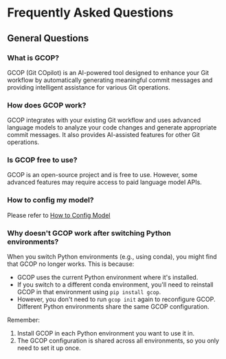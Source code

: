 # Frequently Asked Questions

## General Questions

### What is GCOP?

GCOP (Git COpilot) is an AI-powered tool designed to enhance your Git workflow by automatically generating meaningful commit messages and providing intelligent assistance for various Git operations.

### How does GCOP work?

GCOP integrates with your existing Git workflow and uses advanced language models to analyze your code changes and generate appropriate commit messages. It also provides AI-assisted features for other Git operations.

### Is GCOP free to use?

GCOP is an open-source project and is free to use. However, some advanced features may require access to paid language model APIs.

### How to config my model?

Please refer to [How to Config Model](./how-to-config-model.md)

### Why doesn't GCOP work after switching Python environments?

When you switch Python environments (e.g., using conda), you might find that GCOP no longer works. This is because:

- GCOP uses the current Python environment where it's installed.
- If you switch to a different conda environment, you'll need to reinstall GCOP in that environment using `pip install gcop`.
- However, you don't need to run `gcop init` again to reconfigure GCOP. Different Python environments share the same GCOP configuration.

Remember:

1. Install GCOP in each Python environment you want to use it in.
2. The GCOP configuration is shared across all environments, so you only need to set it up once.
